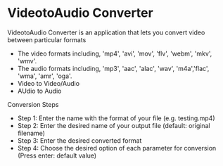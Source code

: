 # VideotoAudio Converter
VideotoAudio Converter is an application that lets you convert video between particular formats
- The video formats including, 'mp4', 'avi', 'mov', 'flv', 'webm', 'mkv', 'wmv'.
- The audio formats including, 'mp3', 'aac', 'alac', 'wav', 'm4a','flac', 'wma', 'amr', 'oga'.
- Video to Video/Audio
- AUdio to Audio

Conversion Steps
- Step 1: Enter the name with the format of your file (e.g. testing.mp4)
- Step 2: Enter the desired name of your output file (default: original filename)
- Step 3: Enter the desired converted format
- Step 4: Choose the desired option of each parameter for conversion (Press enter: default value)

